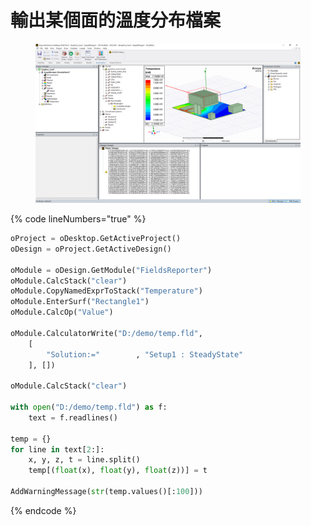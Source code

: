 # 輸出某個面的溫度分布檔案

<figure><img src="../../.gitbook/assets/image.png" alt=""><figcaption></figcaption></figure>

{% code lineNumbers="true" %}
```python
oProject = oDesktop.GetActiveProject()
oDesign = oProject.GetActiveDesign()

oModule = oDesign.GetModule("FieldsReporter")
oModule.CalcStack("clear")
oModule.CopyNamedExprToStack("Temperature")
oModule.EnterSurf("Rectangle1")
oModule.CalcOp("Value")

oModule.CalculatorWrite("D:/demo/temp.fld", 
	[
		"Solution:="		, "Setup1 : SteadyState"
	], [])

oModule.CalcStack("clear")

with open("D:/demo/temp.fld") as f:
    text = f.readlines()
    
temp = {}    
for line in text[2:]:
    x, y, z, t = line.split()
    temp[(float(x), float(y), float(z))] = t

AddWarningMessage(str(temp.values()[:100]))
```
{% endcode %}
